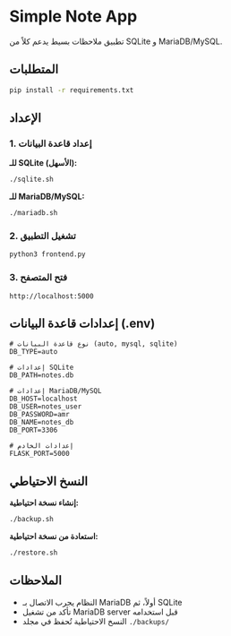 # Simple Note App

تطبيق ملاحظات بسيط يدعم كلاً من SQLite و MariaDB/MySQL.

## المتطلبات

```bash
pip install -r requirements.txt
```

## الإعداد

### 1. إعداد قاعدة البيانات

**للـ SQLite (الأسهل):**
```bash
./sqlite.sh
```

**للـ MariaDB/MySQL:**
```bash
./mariadb.sh
```

### 2. تشغيل التطبيق

```bash
python3 frontend.py
```

### 3. فتح المتصفح

```
http://localhost:5000
```

## إعدادات قاعدة البيانات (.env)

```env
# نوع قاعدة البيانات (auto, mysql, sqlite)
DB_TYPE=auto

# إعدادات SQLite
DB_PATH=notes.db

# إعدادات MariaDB/MySQL
DB_HOST=localhost
DB_USER=notes_user
DB_PASSWORD=amr
DB_NAME=notes_db
DB_PORT=3306

# إعدادات الخادم
FLASK_PORT=5000
```

## النسخ الاحتياطي

**إنشاء نسخة احتياطية:**
```bash
./backup.sh
```

**استعادة من نسخة احتياطية:**
```bash
./restore.sh
```

## الملاحظات

- النظام يجرب الاتصال بـ MariaDB أولاً، ثم SQLite
- تأكد من تشغيل MariaDB server قبل استخدامه
- النسخ الاحتياطية تُحفظ في مجلد `./backups/` 